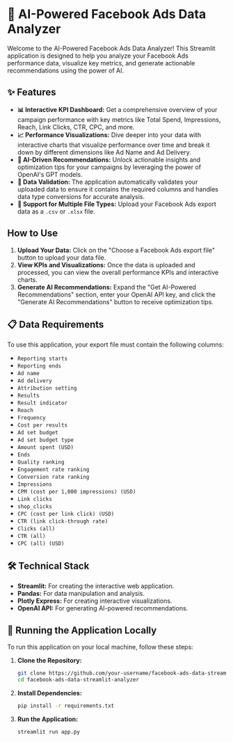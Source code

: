 # 🚀 AI-Powered Facebook Ads Data Analyzer

Welcome to the AI-Powered Facebook Ads Data Analyzer! This Streamlit application is designed to help you analyze your Facebook Ads performance data, visualize key metrics, and generate actionable recommendations using the power of AI.

## ✨ Features

- **📊 Interactive KPI Dashboard:** Get a comprehensive overview of your campaign performance with key metrics like Total Spend, Impressions, Reach, Link Clicks, CTR, CPC, and more.
- **📈 Performance Visualizations:** Dive deeper into your data with interactive charts that visualize performance over time and break it down by different dimensions like Ad Name and Ad Delivery.
- **🤖 AI-Driven Recommendations:** Unlock actionable insights and optimization tips for your campaigns by leveraging the power of OpenAI's GPT models.
- **📄 Data Validation:** The application automatically validates your uploaded data to ensure it contains the required columns and handles data type conversions for accurate analysis.
- **📁 Support for Multiple File Types:** Upload your Facebook Ads export data as a `.csv` or `.xlsx` file.

##  How to Use

1.  **Upload Your Data:** Click on the "Choose a Facebook Ads export file" button to upload your data file.
2.  **View KPIs and Visualizations:** Once the data is uploaded and processed, you can view the overall performance KPIs and interactive charts.
3.  **Generate AI Recommendations:** Expand the "Get AI-Powered Recommendations" section, enter your OpenAI API key, and click the "Generate AI Recommendations" button to receive optimization tips.

## 📋 Data Requirements

To use this application, your export file must contain the following columns:

- `Reporting starts`
- `Reporting ends`
- `Ad name`
- `Ad delivery`
- `Attribution setting`
- `Results`
- `Result indicator`
- `Reach`
- `Frequency`
- `Cost per results`
- `Ad set budget`
- `Ad set budget type`
- `Amount spent (USD)`
- `Ends`
- `Quality ranking`
- `Engagement rate ranking`
- `Conversion rate ranking`
- `Impressions`
- `CPM (cost per 1,000 impressions) (USD)`
- `Link clicks`
- `shop_clicks`
- `CPC (cost per link click) (USD)`
- `CTR (link click-through rate)`
- `Clicks (all)`
- `CTR (all)`
- `CPC (all) (USD)`

## 🛠️ Technical Stack

- **Streamlit:** For creating the interactive web application.
- **Pandas:** For data manipulation and analysis.
- **Plotly Express:** For creating interactive visualizations.
- **OpenAI API:** For generating AI-powered recommendations.

## 🚀 Running the Application Locally

To run this application on your local machine, follow these steps:

1.  **Clone the Repository:**

    ```bash
    git clone https://github.com/your-username/facebook-ads-data-streamlit-analyzer.git
    cd facebook-ads-data-streamlit-analyzer
    ```

2.  **Install Dependencies:**

    ```bash
    pip install -r requirements.txt
    ```

3.  **Run the Application:**

    ```bash
    streamlit run app.py
    ```
